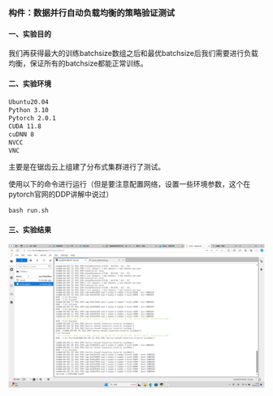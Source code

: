 ### 构件：数据并行自动负载均衡的策略验证测试

#### 一、实验目的

我们再获得最大的训练batchsize数组之后和最优batchsize后我们需要进行负载均衡，保证所有的batchsize都能正常训练。

#### 二、实验环境

```
Ubuntu20.04
Python 3.10
Pytorch 2.0.1
CUDA 11.8
cuDNN 8
NVCC
VNC
```

主要是在锯齿云上组建了分布式集群进行了测试。

使用以下的命令进行运行（但是要注意配置网络，设置一些环境参数，这个在pytorch官网的DDP讲解中说过）

```
bash run.sh
```

#### 三、实验结果

![demo](./demo.png)

